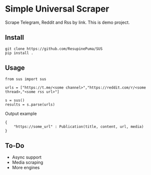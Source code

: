 # Simple Universal Scraper

Scrape Telegram, Reddit and Rss by link. This is demo project.

## Install

```
git clone https://github.com/ResupinePuma/SUS
pip install . 
```


## Usage

```
from sus import sus

urls = ["https://t.me/<some channel>","https://reddit.com/r/<some thread>,"<some rss url>"]

s = sus()
results = s.parse(urls)
```

Output example
```
{
    "https://some_url" : Publication(title, content, url, media)
}
```

## To-Do

- Async support
- Media scraping
- More engines

